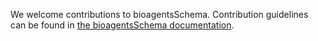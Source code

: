 We welcome contributions to bioagentsSchema. Contribution guidelines can be found in [the bioagentsSchema documentation](https://bioagentsschema.readthedocs.io/en/latest/what_is_bioagentsschema.html#how-to-contribute-to-bioagentsschema).
